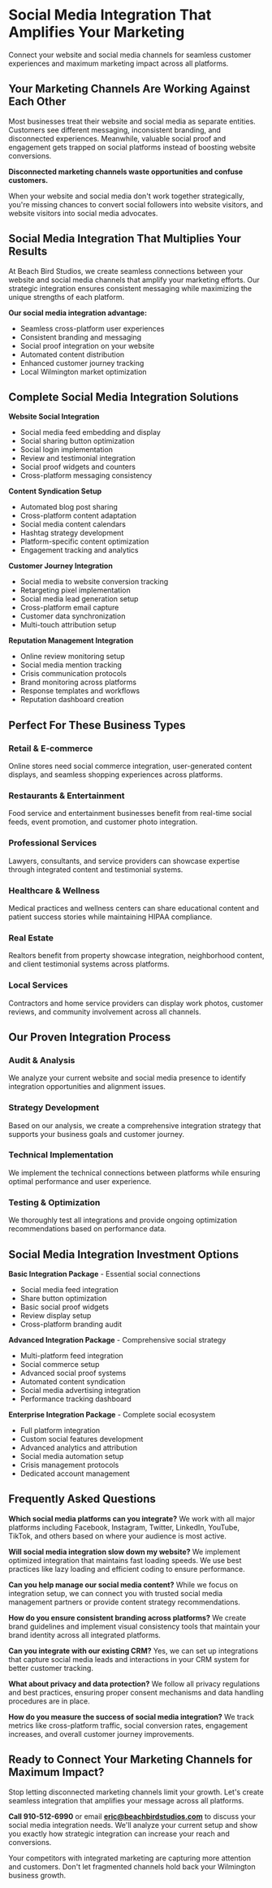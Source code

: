 # Social Media Integration That Amplifies Your Marketing

Connect your website and social media channels for seamless customer experiences and maximum marketing impact across all platforms.

## Your Marketing Channels Are Working Against Each Other

Most businesses treat their website and social media as separate entities. Customers see different messaging, inconsistent branding, and disconnected experiences. Meanwhile, valuable social proof and engagement gets trapped on social platforms instead of boosting website conversions.

**Disconnected marketing channels waste opportunities and confuse customers.**

When your website and social media don't work together strategically, you're missing chances to convert social followers into website visitors, and website visitors into social media advocates.

## Social Media Integration That Multiplies Your Results

At Beach Bird Studios, we create seamless connections between your website and social media channels that amplify your marketing efforts. Our strategic integration ensures consistent messaging while maximizing the unique strengths of each platform.

**Our social media integration advantage:**
- Seamless cross-platform user experiences
- Consistent branding and messaging
- Social proof integration on your website
- Automated content distribution
- Enhanced customer journey tracking
- Local Wilmington market optimization

## Complete Social Media Integration Solutions

**Website Social Integration**
- Social media feed embedding and display
- Social sharing button optimization
- Social login implementation
- Review and testimonial integration
- Social proof widgets and counters
- Cross-platform messaging consistency

**Content Syndication Setup**
- Automated blog post sharing
- Cross-platform content adaptation
- Social media content calendars
- Hashtag strategy development
- Platform-specific content optimization
- Engagement tracking and analytics

**Customer Journey Integration**
- Social media to website conversion tracking
- Retargeting pixel implementation
- Social media lead generation setup
- Cross-platform email capture
- Customer data synchronization
- Multi-touch attribution setup

**Reputation Management Integration**
- Online review monitoring setup
- Social media mention tracking
- Crisis communication protocols
- Brand monitoring across platforms
- Response templates and workflows
- Reputation dashboard creation

## Perfect For These Business Types

### Retail & E-commerce
Online stores need social commerce integration, user-generated content displays, and seamless shopping experiences across platforms.

### Restaurants & Entertainment
Food service and entertainment businesses benefit from real-time social feeds, event promotion, and customer photo integration.

### Professional Services
Lawyers, consultants, and service providers can showcase expertise through integrated content and testimonial systems.

### Healthcare & Wellness
Medical practices and wellness centers can share educational content and patient success stories while maintaining HIPAA compliance.

### Real Estate
Realtors benefit from property showcase integration, neighborhood content, and client testimonial systems across platforms.

### Local Services
Contractors and home service providers can display work photos, customer reviews, and community involvement across all channels.

## Our Proven Integration Process

### Audit & Analysis
We analyze your current website and social media presence to identify integration opportunities and alignment issues.

### Strategy Development
Based on our analysis, we create a comprehensive integration strategy that supports your business goals and customer journey.

### Technical Implementation
We implement the technical connections between platforms while ensuring optimal performance and user experience.

### Testing & Optimization
We thoroughly test all integrations and provide ongoing optimization recommendations based on performance data.

## Social Media Integration Investment Options

**Basic Integration Package** - Essential social connections
- Social media feed integration
- Share button optimization
- Basic social proof widgets
- Review display setup
- Cross-platform branding audit

**Advanced Integration Package** - Comprehensive social strategy
- Multi-platform feed integration
- Social commerce setup
- Advanced social proof systems
- Automated content syndication
- Social media advertising integration
- Performance tracking dashboard

**Enterprise Integration Package** - Complete social ecosystem
- Full platform integration
- Custom social features development
- Advanced analytics and attribution
- Social media automation setup
- Crisis management protocols
- Dedicated account management

## Frequently Asked Questions

**Which social media platforms can you integrate?**
We work with all major platforms including Facebook, Instagram, Twitter, LinkedIn, YouTube, TikTok, and others based on where your audience is most active.

**Will social media integration slow down my website?**
We implement optimized integration that maintains fast loading speeds. We use best practices like lazy loading and efficient coding to ensure performance.

**Can you help manage our social media content?**
While we focus on integration setup, we can connect you with trusted social media management partners or provide content strategy recommendations.

**How do you ensure consistent branding across platforms?**
We create brand guidelines and implement visual consistency tools that maintain your brand identity across all integrated platforms.

**Can you integrate with our existing CRM?**
Yes, we can set up integrations that capture social media leads and interactions in your CRM system for better customer tracking.

**What about privacy and data protection?**
We follow all privacy regulations and best practices, ensuring proper consent mechanisms and data handling procedures are in place.

**How do you measure the success of social media integration?**
We track metrics like cross-platform traffic, social conversion rates, engagement increases, and overall customer journey improvements.

## Ready to Connect Your Marketing Channels for Maximum Impact?

Stop letting disconnected marketing channels limit your growth. Let's create seamless integration that amplifies your message across all platforms.

**Call 910-512-6990** or email **eric@beachbirdstudios.com** to discuss your social media integration needs. We'll analyze your current setup and show you exactly how strategic integration can increase your reach and conversions.

Your competitors with integrated marketing are capturing more attention and customers. Don't let fragmented channels hold back your Wilmington business growth.